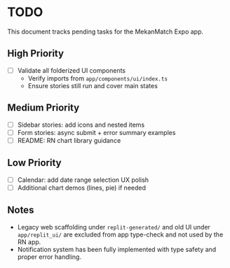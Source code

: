 # TODO

This document tracks pending tasks for the MekanMatch Expo app.

## High Priority

- [ ] Validate all folderized UI components
  - Verify imports from `app/components/ui/index.ts`
  - Ensure stories still run and cover main states

## Medium Priority

- [ ] Sidebar stories: add icons and nested items
- [ ] Form stories: async submit + error summary examples
- [ ] README: RN chart library guidance

## Low Priority

- [ ] Calendar: add date range selection UX polish
- [ ] Additional chart demos (lines, pie) if needed

## Notes

- Legacy web scaffolding under `replit-generated/` and old UI under `app/replit_ui/` are excluded from app type-check and not used by the RN app.
- Notification system has been fully implemented with type safety and proper error handling.
